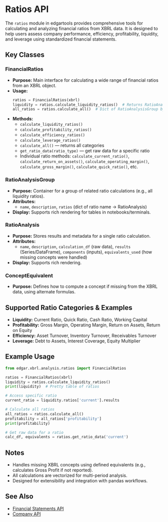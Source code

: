 # Ratios API

The `ratios` module in edgartools provides comprehensive tools for calculating and analyzing financial ratios from XBRL data. It is designed to help users assess company performance, efficiency, profitability, liquidity, and leverage using standardized financial statements.

## Key Classes

### FinancialRatios
- **Purpose:** Main interface for calculating a wide range of financial ratios from an XBRL object.
- **Usage:**
  ```python
  ratios = FinancialRatios(xbrl)
  liquidity = ratios.calculate_liquidity_ratios()  # Returns RatioAnalysisGroup
  all_ratios = ratios.calculate_all()  # Dict of RatioAnalysisGroup by category
  ```
- **Methods:**
  - `calculate_liquidity_ratios()`
  - `calculate_profitability_ratios()`
  - `calculate_efficiency_ratios()`
  - `calculate_leverage_ratios()`
  - `calculate_all()` — returns all categories
  - `get_ratio_data(ratio_type)` — get raw data for a specific ratio
  - Individual ratio methods: `calculate_current_ratio()`, `calculate_return_on_assets()`, `calculate_operating_margin()`, `calculate_gross_margin()`, `calculate_quick_ratio()`, etc.

### RatioAnalysisGroup
- **Purpose:** Container for a group of related ratio calculations (e.g., all liquidity ratios).
- **Attributes:**
  - `name`, `description`, `ratios` (dict of ratio name → RatioAnalysis)
- **Display:** Supports rich rendering for tables in notebooks/terminals.

### RatioAnalysis
- **Purpose:** Stores results and metadata for a single ratio calculation.
- **Attributes:**
  - `name`, `description`, `calculation_df` (raw data), `results` (Series/DataFrame), `components` (inputs), `equivalents_used` (how missing concepts were handled)
- **Display:** Supports rich rendering.

### ConceptEquivalent
- **Purpose:** Defines how to compute a concept if missing from the XBRL data, using alternate formulas.

## Supported Ratio Categories & Examples
- **Liquidity:** Current Ratio, Quick Ratio, Cash Ratio, Working Capital
- **Profitability:** Gross Margin, Operating Margin, Return on Assets, Return on Equity
- **Efficiency:** Asset Turnover, Inventory Turnover, Receivables Turnover
- **Leverage:** Debt to Assets, Interest Coverage, Equity Multiplier

## Example Usage
```python
from edgar.xbrl.analysis.ratios import FinancialRatios

ratios = FinancialRatios(xbrl)
liquidity = ratios.calculate_liquidity_ratios()
print(liquidity)  # Pretty table of ratios

# Access specific ratio
current_ratio = liquidity.ratios['current'].results

# Calculate all ratios
all_ratios = ratios.calculate_all()
profitability = all_ratios['profitability']
print(profitability)

# Get raw data for a ratio
calc_df, equivalents = ratios.get_ratio_data('current')
```

## Notes
- Handles missing XBRL concepts using defined equivalents (e.g., calculates Gross Profit if not reported).
- All calculations are vectorized for multi-period analysis.
- Designed for extensibility and integration with pandas workflows.

## See Also
- [Financial Statements API](financial_statements_api.md)
- [Company API](company_api.md)
